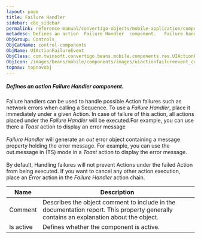 ```yaml
---
layout: page
title: Failure Handler
sidebar: c8o_sidebar
permalink: reference-manual/convertigo-objects/mobile-application/components/control-components/failure-handler/
metadesc: Defines an action  Failure Handler  component.   Failure handlers can be used to handle possible Action failures such as network errors when calling a
ObjGroup: Controls
ObjCatName: control-components
ObjName: UIActionFailureEvent
ObjClass: com.twinsoft.convertigo.beans.mobile.components.res.UIActionFailureEvent
ObjIcon: /images/beans/mobile/components/images/uiactionfailureevent_color_32x32.png
topnav: topnavobj
---
```

##### Defines an action <i>Failure Handler</i> component. <br/>

 Failure handlers can be used to handle possible Action failures such as network errors when calling a Sequence. To use a <i>Failure Handler</i>, place it immediately under a given Action. In case of failure of this action, all actions placed under the <i>Failure Handler</i> will be executed.For example, you can use there a <i>Toast</i> action to display an error message<br /><br /><i>Failure Handler</i> will generate an <i>out</i> error object containing a message property holding the error message. For example, you can use the out.message in (TS) mode in a <i>Toast</i> action to display the error message. <br/>
<br/>
By default, Handling failures will not prevent Actions under the failed Action from being executed. If you want to cancel any other action execution, place an <i>Error</i> action in the <i>Failure Handler</i> action chain.

Name | Description 
--- | ---
Comment | Describes the object comment to include in the documentation report.  This property generally contains an explanation about the object. 
Is active | Defines whether the component is active. 

